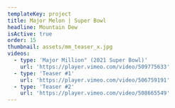 ```yaml
---
templateKey: project
title: Major Melon | Super Bowl
headline: Mountain Dew
isActive: true
order: 15
thumbnail: assets/mm_teaser_x.jpg
videos:
  - type: 'Major Million" (2021 Super Bowl)'
    url: 'https://player.vimeo.com/video/509775633'
  - type: 'Teaser #1'
    url: 'https://player.vimeo.com/video/506759191'
  - type: 'Teaser #2'
    url: 'https://player.vimeo.com/video/508665549'
---
```

